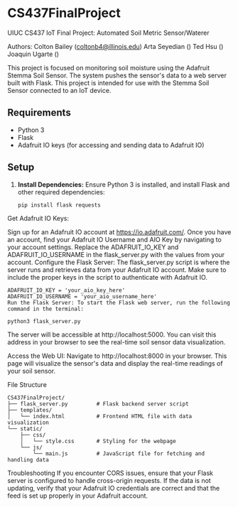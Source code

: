 # CS437FinalProject
UIUC CS437 IoT Final Project: Automated Soil Metric Sensor/Waterer

Authors:
Colton Bailey (coltonb4@illinois.edu)
Arta Seyedian ()
Ted Hsu ()
Joaquin Ugarte ()


This project is focused on monitoring soil moisture using the Adafruit Stemma Soil Sensor. The system pushes the sensor's data to a web server built with Flask. This project is intended for use with the Stemma Soil Sensor connected to an IoT device.

## Requirements
- Python 3
- Flask
- Adafruit IO keys (for accessing and sending data to Adafruit IO)

## Setup

1. **Install Dependencies:**
   Ensure Python 3 is installed, and install Flask and other required dependencies:
   ```bash
   pip install flask requests
Get Adafruit IO Keys:

Sign up for an Adafruit IO account at https://io.adafruit.com/.
Once you have an account, find your Adafruit IO Username and AIO Key by navigating to your account settings.
Replace the ADAFRUIT_IO_KEY and ADAFRUIT_IO_USERNAME in the flask_server.py with the values from your account.
Configure the Flask Server: The flask_server.py script is where the server runs and retrieves data from your Adafruit IO account. Make sure to include the proper keys in the script to authenticate with Adafruit IO.

```
ADAFRUIT_IO_KEY = 'your_aio_key_here'
ADAFRUIT_IO_USERNAME = 'your_aio_username_here'
Run the Flask Server: To start the Flask web server, run the following command in the terminal:
```

```
python3 flask_server.py
```
The server will be accessible at http://localhost:5000. You can visit this address in your browser to see the real-time soil sensor data visualization.

Access the Web UI: Navigate to http://localhost:8000 in your browser. This page will visualize the sensor's data and display the real-time readings of your soil sensor.

File Structure
```
CS437FinalProject/
├── flask_server.py         # Flask backend server script
├── templates/
│   └── index.html          # Frontend HTML file with data visualization
└── static/
    ├── css/
    │   └── style.css       # Styling for the webpage
    └── js/
        └── main.js         # JavaScript file for fetching and handling data
```
Troubleshooting
If you encounter CORS issues, ensure that your Flask server is configured to handle cross-origin requests.
If the data is not updating, verify that your Adafruit IO credentials are correct and that the feed is set up properly in your Adafruit account.